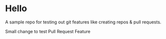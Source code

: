 # Hello
A sample repo for testing out git features like creating repos & pull requests.

Small change to test Pull Request Feature
